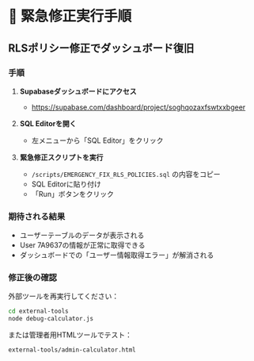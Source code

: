 # 🚨 緊急修正実行手順

## RLSポリシー修正でダッシュボード復旧

### 手順
1. **Supabaseダッシュボードにアクセス**
   - https://supabase.com/dashboard/project/soghqozaxfswtxxbgeer

2. **SQL Editorを開く**
   - 左メニューから「SQL Editor」をクリック

3. **緊急修正スクリプトを実行**
   - `/scripts/EMERGENCY_FIX_RLS_POLICIES.sql` の内容をコピー
   - SQL Editorに貼り付け
   - 「Run」ボタンをクリック

### 期待される結果
- ユーザーテーブルのデータが表示される
- User 7A9637の情報が正常に取得できる
- ダッシュボードでの「ユーザー情報取得エラー」が解消される

### 修正後の確認
外部ツールを再実行してください：
```bash
cd external-tools
node debug-calculator.js
```

または管理者用HTMLツールでテスト：
```
external-tools/admin-calculator.html
```
